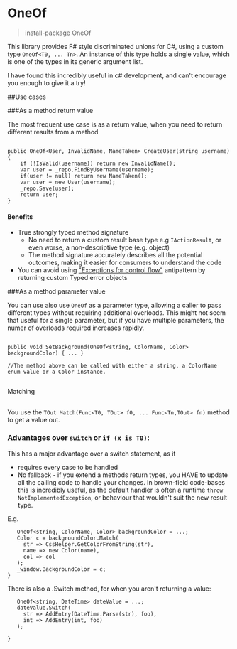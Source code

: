 # OneOf

> install-package OneOf


This library provides F# style discriminated unions for C#, using a custom type `OneOf<T0, ... Tn>`. An instance of this type holds a single value, which is one of the types in its generic argument list.

I have found this incredibly useful in c# development, and can't encourage you enough to give it a try! 

##Use cases


###As a method return value

The most frequent use case is as a return value, when you need to return different results from a method

```

public OneOf<User, InvalidName, NameTaken> CreateUser(string username)
{
    if (!IsValid(username)) return new InvalidName();
    var user = _repo.FindByUsername(username);
    if(user != null) return new NameTaken();
    var user = new User(username);
    _repo.Save(user);
    return user;
}

```

#### Benefits

  - True strongly typed method signature
    - No need to return a custom result base type e.g `IActionResult`, or even worse, a non-descriptive type (e.g. object)   
    - The method signature accurately describes all the potential outcomes, making it easier for consumers to understand the code
  - You can avoid using ["Exceptions for control flow"](http://softwareengineering.stackexchange.com/questions/189222/are-exceptions-as-control-flow-considered-a-serious-antipattern-if-so-why) antipattern by returning custom Typed error objects
  
###As a method parameter value

You can use also use `OneOf` as a parameter type, allowing a caller to pass different types without requiring additional overloads. This might not seem that useful for a single parameter, but if you have multiple parameters, the numer of overloads required increases rapidly.

```

public void SetBackground(OneOf<string, ColorName, Color> backgroundColor) { ... }

//The method above can be called with either a string, a ColorName enum value or a Color instance.


```


Matching
##

You use the `TOut Match(Func<T0, TOut> f0, ... Func<Tn,TOut> fn)` method to get a value out. 


### Advantages over `switch` or `if (x is T0)`:

This has a major advantage over a switch statement, as it
  - requires every case to be handled
  - No fallback - if you extend a methods return types, you HAVE to update all the calling code to handle your changes.
    In brown-field code-bases this is incredibly useful, as the default handler is often a runtime `throw NotImplementedException`, or behaviour that wouldn't suit the new result type.


E.g.

```
   OneOf<string, ColorName, Color> backgroundColor = ...;
   Color c = backgroundColor.Match(
     str => CssHelper.GetColorFromString(str),
     name => new Color(name),
     col => col 
   );
   _window.BackgroundColor = c;
}

```
There is also a .Switch method, for when you aren't returning a value:

```
   OneOf<string, DateTime> dateValue = ...;
   dateValue.Switch(
     str => AddEntry(DateTime.Parse(str), foo),
     int => AddEntry(int, foo)
   );
   
}

